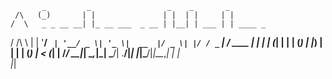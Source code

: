 
           _         _                 _    _       _         
     /\   (_)       | |               | |  | |     | |        
    /  \   _ _ __ __| |_ __ ___  _ __ | |__| | ___ | | ____ _ 
   / /\ \ | | '__/ _` | '__/ _ \| '_ \|  __  |/ _ \| |/ / _` |
  / ____ \| | | | (_| | | | (_) | |_) | |  | | (_) |   < (_| |
 /_/    \_\_|_|  \__,_|_|  \___/| .__/|_|  |_|\___/|_|\_\__,_|
                                | |                           
                                |_|                           
